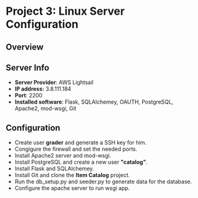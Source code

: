 # Project 3: Linux Server Configuration

## Overview


## Server Info

- **Server Provider**: AWS Lightsail
- **IP address:** 3.8.111.184
- **Port**: 2200
- **Installed software**: Flask, SQLAlchemey, OAUTH, PostgreSQL, Apache2, mod-wsgi, Git

## Configuration

- Create user **grader** and generate a SSH key for him.
- Congigure the firewall and set the needed ports.
- Install Apache2 server and mod-wsgi.
- Install PostgreSQL and create a new user **"catalog"**.
- Install Flask and SQLAlchemey.
- Install Git and clone the **Item Catalog** project.
- Run the db_setup.py and seeder.py to generate data for the database.
- Configure the apache server to run wsgi app.


